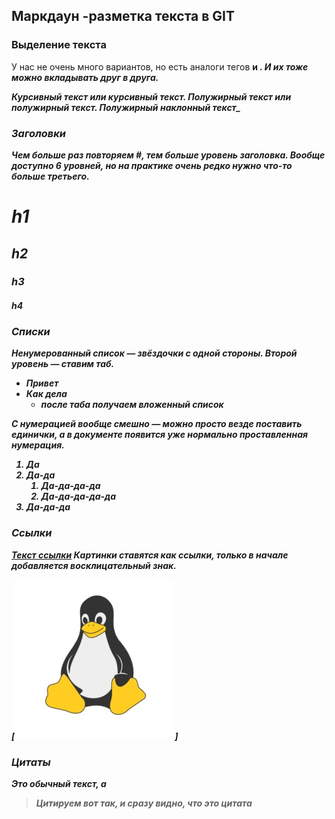 ## Маркдаун -разметка текста в GIT 

### Выделение текста
У нас не очень много вариантов, но есть аналоги тегов <b> и <i>. И их тоже можно вкладывать друг в друга.

*Курсивный текст* или _курсивный текст_.
**Полужирный текст** или __полужирный текст__.
**Полужирный _наклонный_ текст_**


### Заголовки
Чем больше раз повторяем #, тем больше уровень заголовка. Вообще доступно 6 уровней, но на практике очень редко нужно что-то больше третьего.

# h1
## h2
### h3
#### h4



###  Списки
Ненумерованный список — звёздочки с одной стороны. Второй уровень — ставим таб.

* Привет
* Как дела
    * после таба получаем вложенный список


С нумерацией вообще смешно — можно просто везде поставить единички, а в документе появится уже нормально проставленная нумерация.

1. Да
1. Да-да
    1. Да-да-да-да
    1. Да-да-да-да-да
1. Да-да-да



### Ссылки
[Текст ссылки](https://otus.ru)
Картинки ставятся как ссылки, только в начале добавляется восклицательный знак.

[![Альт-текст](https://github.com/goz8ya/otus_linux_basic_create-repository/raw/main/linux.jpg)]



### Цитаты
Это обычный текст, а
> Цитируем вот так, и сразу видно, что это цитата
